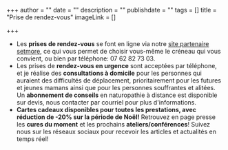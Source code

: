 +++
author = ""
date = ""
description = ""
publishdate = ""
tags = []
title = "Prise de rendez-vous"
imageLink = []

+++
* Les **prises de rendez-vous** se font en ligne via notre [site partenaire setmore](https://thenat.setmore.com/services), ce qui vous permet de choisir vous-même le créneau qui vous convient, ou bien par téléphone: 07 62 82 73 03.
* Les prises de **rendez-vous en urgence** sont acceptées par téléphone, et je réalise des **consultations à domicile** pour les personnes qui auraient des difficultés de déplacement, prioritairement pour les futures et jeunes mamans ainsi que pour les personnes souffrantes et alitées. Un **abonnement de conseils** en naturopathie à distance est disponible sur devis, nous contacter par courriel pour plus d'informations.
* **Cartes cadeaux disponibles pour toutes les prestations, avec réduction de -20% sur la période de Noël!** Retrouvez en page presse les **cures du moment** et les prochains **ateliers/conférences**! Suivez nous sur les réseaux sociaux pour recevoir les articles et actualités en temps réel!
